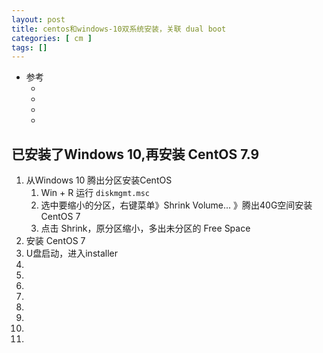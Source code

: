 ```yaml
---
layout: post
title: centos和windows-10双系统安装，关联 dual boot
categories: [ cm ]
tags: []
---
```


* 参考
  * []()
  * []()
  * []()
  * []()


## 已安装了Windows 10,再安装 CentOS 7.9

1. 从Windows 10 腾出分区安装CentOS
    1. Win + R 运行 `diskmgmt.msc`
    1. 选中要缩小的分区，右键菜单》Shrink Volume... 》腾出40G空间安装CentOS 7
    1. 点击 Shrink，原分区缩小，多出未分区的 Free Space
1. 安装 CentOS 7
1. U盘启动，进入installer
1. 
1. 
1. 
1. 
1. 
1. 
1. 
1. 






































































